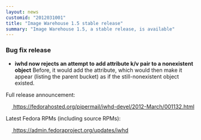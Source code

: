 ```yaml
---
layout: news
customid: "2012031001"
title: "Image Warehouse 1.5 stable release"
summary: "Image Warehouse 1.5, a stable release, is available"
---
```


### Bug fix release

-   **iwhd now rejects an attempt to add attribute k/v pair to a nonexistent
    object**
    Before, it would add the attribute, which would then make it appear
	(listing the parent bucket) as if the still-nonexistent object existed.

Full release announcement:

&nbsp;&nbsp;&nbsp;&nbsp;[ https://fedorahosted.org/pipermail/iwhd-devel/2012-March/001132.html ][1]

Latest Fedora RPMs (including source RPMs):

&nbsp;&nbsp;&nbsp;&nbsp;[ https://admin.fedoraproject.org/updates/iwhd ][2]

 [1]: https://fedorahosted.org/pipermail/iwhd-devel/2012-March/001132.html "Image Warehouse 1.5 release announcement"
 [2]: https://admin.fedoraproject.org/updates/iwhd "Fedora RPMs for Image Warehouse"
